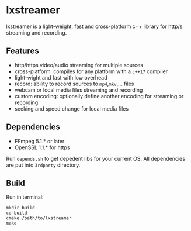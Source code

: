 # lxstreamer

lxstreamer is a light-weight, fast and cross-platform c++ library for http/s streaming and recording.

## Features

* http/https video/audio streaming for multiple sources
* cross-platform: compiles for any platform with a `c++17` compiler
* light-wight and fast with low overhead
* record: ability to record sources to `mp4`,`mkv`,... files
* webcam or local media files streaming and recording
* custom encoding: optionally define another encoding for streaming or recording
* seeking and speed change for local media files

## Dependencies

* FFmpeg 5.1.* or later
* OpenSSL 1.1.* for https

Run `depends.sh` to get depedent libs for your current OS. All dependencies are put into `3rdparty` directory.

## Build

Run in terminal:

```
mkdir build
cd build
cmake /path/to/lxstreamer
make
```
